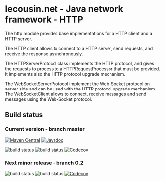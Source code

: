 # lecousin.net - Java network framework - HTTP

The http module provides base implementations for a HTTP client and a HTTP server.

The HTTP client allows to connect to a HTTP server, send requests, and receive the response asynchronously.

The HTTPServerProtocol class implements the HTTP protocol, and gives the requests to process to a HTTPRequestProcessor that must be provided. It implements also the HTTP protocol upgrade mechanism.

The WebSocketServerProtocol implement the Web-Socket protocol on server side and can be used with the HTTP protocol upgrade mechanism.
The WebSocketClient allows to connect, receive messages and send messages using the Web-Socket protocol.

## Build status

### Current version - branch master

[![Maven Central](https://img.shields.io/maven-central/v/net.lecousin.framework.network/http.svg)](http://search.maven.org/#search%7Cga%7C1%7Cg%3A%22net.lecousin.framework.network%22%20AND%20a%3A%22http%22)
[![Javadoc](https://img.shields.io/badge/javadoc-0.2.0-brightgreen.svg)](https://www.javadoc.io/doc/net.lecousin.framework.network/http/0.2.0)

![build status](https://travis-ci.org/lecousin/java-framework-network-http.svg?branch=master "Build Status")
![build status](https://ci.appveyor.com/api/projects/status/github/lecousin/java-framework-network-http?branch=master&svg=true "Build Status")
[![Codecov](https://codecov.io/gh/lecousin/java-framework-network-http/graph/badge.svg)](https://codecov.io/gh/lecousin/java-framework-network-http/branch/master)

### Next minor release - branch 0.2

![build status](https://travis-ci.org/lecousin/java-framework-network-http.svg?branch=0.2 "Build Status")
![build status](https://ci.appveyor.com/api/projects/status/github/lecousin/java-framework-network-http?branch=0.2&svg=true "Build Status")
[![Codecov](https://codecov.io/gh/lecousin/java-framework-network-http/branch/0.2/graph/badge.svg)](https://codecov.io/gh/lecousin/java-framework-network-http/branch/0.2)